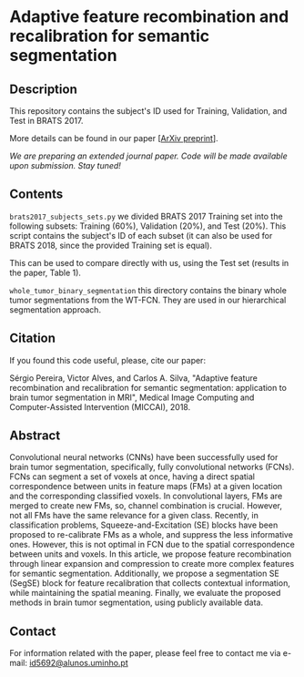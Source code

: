 # Adaptive feature recombination and recalibration for semantic segmentation

## Description

This repository contains the subject's ID used for Training, Validation, and Test in BRATS 2017.

More details can be found in our paper [[ArXiv preprint](https://arxiv.org/pdf/1806.02318.pdf)].

*We are preparing an extended journal paper. Code will be made available upon submission. Stay tuned!*

## Contents

```brats2017_subjects_sets.py``` we divided BRATS 2017 Training set into the following subsets: Training (60%), Validation (20%), and Test (20%). This script contains the subject's ID of each subset (it can also be used for BRATS 2018, since the provided Training set is equal).

This can be used to compare directly with us, using the Test set (results in the paper, Table 1).

```whole_tumor_binary_segmentation``` this directory contains the binary whole tumor segmentations from the WT-FCN. They are used in our hierarchical segmentation approach. 


## Citation

If you found this code useful, please, cite our paper:

Sérgio Pereira, Victor Alves, and Carlos A. Silva, "Adaptive feature recombination and recalibration for semantic segmentation: application to brain tumor segmentation in MRI", Medical Image Computing and Computer-Assisted Intervention (MICCAI), 2018.


## Abstract

Convolutional neural networks (CNNs) have been successfully used for brain tumor segmentation, specifically, fully convolutional networks (FCNs). FCNs can segment a set of voxels at once, having a direct spatial correspondence between units in feature maps (FMs) at a given location and the corresponding classified voxels. In convolutional layers, FMs are merged to create new FMs, so, channel combination is crucial. However, not all FMs have the same relevance for a given class. Recently, in classification problems, Squeeze-and-Excitation (SE) blocks have been proposed to re-calibrate FMs as a whole, and suppress the less informative ones. However, this is not optimal in FCN due to the spatial correspondence between units and voxels. In this article, we propose feature recombination through linear expansion and compression to create more complex features for semantic segmentation. Additionally, we propose a segmentation SE (SegSE) block for feature recalibration that collects contextual information, while maintaining the spatial meaning. Finally, we evaluate the proposed methods in brain tumor segmentation, using publicly available data.


## Contact
For information related with the paper, please feel free to contact me via e-mail: id5692@alunos.uminho.pt
